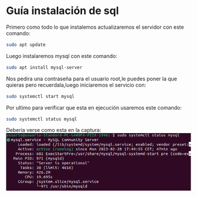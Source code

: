 # Guía instalación de sql 
Primero como todo lo que instalemos actualizaremos el servidor con este comando:
```bash
sudo apt update
```
Luego instalaremos mysql con este comando:
```bash
sudo apt install mysql-server
```
Nos pedira una contraseña para el usuario root,le puedes poner la que quieras pero recuerdala,luego iniciaremos el servicio con:
```bash
sudo systemctl start mysql
```
Por ultimo para verificar que esta en ejecución usaremos este comando:
```bash
sudo systemctl status mysql
```
Deberia verse como esta en la captura:
![sql1](https://github.com/AlvaroAMGX/Practica_2_Trimestre_SRI/blob/main/capturas/sql1.png)
